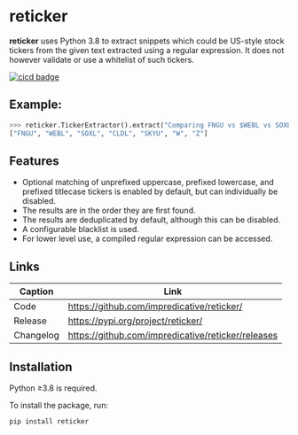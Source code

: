 # reticker
**reticker** uses Python 3.8 to extract snippets which could be US-style stock tickers from the given text extracted using a regular expression.
It does not however validate or use a whitelist of such tickers.

[![cicd badge](https://github.com/impredicative/reticker/workflows/cicd/badge.svg?branch=master)](https://github.com/impredicative/reticker/actions?query=workflow%3Acicd+branch%3Amaster)

## Example:
```python
>>> reticker.TickerExtractor().extract("Comparing FNGU vs $WEBL vs SOXL- who wins? And what about $cldl vs $Skyu? BTW, will the $w+$Z pair still grow? IMHO, SOXL is king!")
["FNGU", "WEBL", "SOXL", "CLDL", "SKYU", "W", "Z"]
```

## Features
* Optional matching of unprefixed uppercase, prefixed lowercase, and prefixed titlecase tickers is enabled by default, but can individually be disabled.
* The results are in the order they are first found.
* The results are deduplicated by default, although this can be disabled.
* A configurable blacklist is used.
* For lower level use, a compiled regular expression can be accessed.

## Links
| Caption   | Link                                               |
|-----------|----------------------------------------------------|
| Code      | https://github.com/impredicative/reticker/         |
| Release   | https://pypi.org/project/reticker/                 |
| Changelog | https://github.com/impredicative/reticker/releases |

## Installation
Python ≥3.8 is required.

To install the package, run:

    pip install reticker

